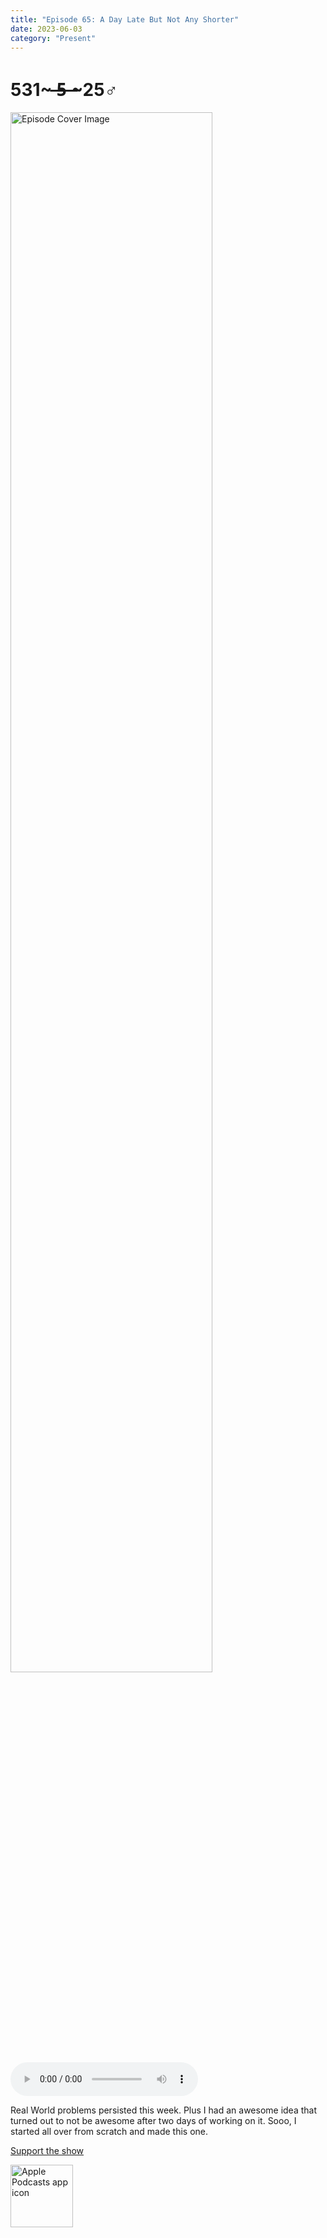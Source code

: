```yaml
---
title: "Episode 65: A Day Late But Not Any Shorter"
date: 2023-06-03
category: "Present"
---
```

# 531~ ̶5̶ ̶~25♂
<img src="https://artwork.captivate.fm/6b7a7527-b6e6-4512-b660-fcc0b7e877a7/-opX7tpLAXRuMDvjmGlF_C_Y.jpg" alt="Episode Cover Image" width=80%/>
<audio controls>
  <source src="https://podcasts.captivate.fm/media/e38a7d17-6e64-4068-b13f-21e1ffbfc130/12972605-episode-65-a-day-late-but-not-any-shorter.mp3" type="audio/mpeg">
  Your browser does not support the audio element.
</audio>

<p>Real World problems persisted this week. Plus I had an awesome idea that turned out to not be awesome after two days of working on it. Sooo, I started all over from scratch and made this one.</p><a rel="payment" href="https://www.paypal.com/donate/?hosted_button_id=WX3GRUK5BHJLS">Support the show</a>

<a href="https://podcasts.apple.com/us/podcast/living-room-music/id1608791560?tscg=30200&itsct=podcast_box_appicon&ls=1&mttnsubad=1608791560" style="display: inline-block;"><img src="https://toolbox.marketingtools.apple.com/api/v2/badges/app-icon-podcasts/standard/en-us" alt="Apple Podcasts app icon" style="width: 100px; height: 100px; vertical-align: middle; object-fit: contain;" /></a>
    